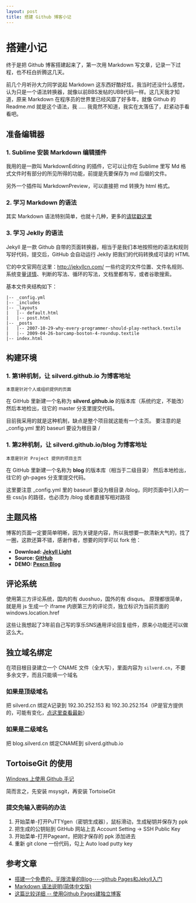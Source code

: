 ```yaml
---
layout: post
title: 搭建 Github 博客小记
---
```


# 搭建小记

终于是把 Github 博客搭建起来了，第一次用 Markdown 写文章，记录一下过程，也不枉白折腾这几天。

前几个月听孙大力同学说起 Markdown 这东西好酷好炫，我当时还没什么感觉，认为只是一个语法转换器，就像以前BBS发帖的UBB代码一样。这几天我才知道，原来 Markdown 在程序员的世界里已经风靡了好多年，就像 Github 的 Readme.md 就是这个语法，我 ..... 我竟然不知道，我实在太落伍了，赶紧动手看看吧。

## 准备编辑器

### 1. Sublime 安装 **Markdown** 编辑插件

我用的是一款叫 MarkdownEditing 的插件，它可以让你在 Sublime 里写 Md 格式文件时有部分的所见所得的功能，前提是先要保存为 md 后缀的文件。

另外一个插件叫 MarkdownPreview，可以直接把 md 转换为 html 格式。

### 2. 学习 Markdown 的语法

其实 Markdown 语法特别简单，也就十几种，更多的[请猛戳这里](http://wowubuntu.com/markdown/)
 
### 3. 学习 Jeklly 的语法

Jekyll 是一款 Github 自带的页面转换器，相当于是我们本地按照他的语法和规则写好代码，提交后，GitHub 会自动运行 Jeklly 把我们的代码转换成可读的 HTML

它的中文官网在这里：<http://jekyllcn.com/>
一些约定的文件位置、文件名规则、系统变量[详情](http://jekyllrb.com/docs/variables/)、判断的写法、循环的写法，文档里都有写，或者谷歌搜索。

基本文件夹结构如下：

```
|-- _config.yml
|-- _includes
|-- _layouts
|   |-- default.html
|   |-- post.html
|-- _posts
|   |-- 2007-10-29-why-every-programmer-should-play-nethack.textile
|   |-- 2009-04-26-barcamp-boston-4-roundup.textile
|-- index.html
```

## 构建环境

### 1. 第1种机制，让 silverd.github.io 为博客地址

`本意是针对个人或组织提供的页面`

在 GitHub 里新建一个名称为 **silverd.github.io** 的版本库（系统约定，不能改）
然后本地检出，往它的 master 分支里提交代码。

目前我采用的就是这种机制，缺点是整个项目就这能有一个主页。
要注意的是 _config.yml 里的 baseurl 要设为根目录 /

### 1. 第2种机制，让 silverd.github.io/blog 为博客地址

`本意是针对 Project 提供的项目主页`

在 GitHub 里新建一个名称为 **blog** 的版本库（相当于二级目录）
然后本地检出，往它的 gh-pages 分支里提交代码。

这里要注意 _config.yml 里的 baseurl 要设为根目录 /blog，同时页面中引入的一些 css/js 的路径，也必须为 /blog 或者直接写相对路径

## 主题风格

博客的页面一定要简单明晰，因为关键是内容，所以我想要一款清新大气的，找了一圈，这款还算不错，感谢作者，想要的同学可以 fork 他：

- **Download: [Jekyll Light](https://github.com/pexcn/Jekyll-Light/releases)**
- **Source: [GitHub](https://github.com/pexcn/Jekyll-Light)**
- **DEMO: [Pexcn Blog](http://pexcn.tk)**

## 评论系统

使用第三方评论系统，国内的有 duoshuo，国外的有 disqus。
原理都很简单，就是用 js 生成一个 iframe 内嵌第三方的评论页，独立标识为当前页面的 windows.location.href

这些让我想起了3年前自己写的享乐SNS通用评论回复组件，原来小功能还可以做这么大。

## 独立域名绑定

在项目根目录建立一个 CNAME 文件（全大写），里面内容为 `silverd.cn`，不要多余文字，而且只能填一个域名

### 如果是顶级域名

把 silverd.cn 绑定A记录到 192.30.252.153 和 192.30.252.154（IP是官方提供的，可能有变化，[点这里查看最新](https://help.github.com/articles/my-custom-domain-isn-t-working/)）

### 如果是二级域名
把 blog.silverd.cn 绑定CNAME到 silverd.github.io

## TortoiseGit 的使用

[Windows 上使用 Github 手记](http://www.oschina.net/question/54100_33045?sort=time)

简而言之，先安装 msysgit，再安装 TortoiseGit

### 提交免输入密码的办法

1. 开始菜单-打开PuTTYgen（密钥生成器），鼠标滑动，生成秘钥并保存为 ppk
2. 把生成的公钥贴到 GitHub 网站上去 Account Setting -> SSH Public Key
3. 开始菜单-打开Pageant，把刚才保存的 ppk 添加进去
4. 重新 git clone 一份代码，勾上 Auto load putty key

## 参考文章

- [搭建一个免费的，无限流量的Blog----github Pages和Jekyll入门](http://www.ruanyifeng.com/blog/2012/08/blogging_with_jekyll.html)
- [Markdown 语法说明(简体中文版)](http://wowubuntu.com/markdown/)
- [这篇比较详细 -- 使用Github Pages建独立博客](http://beiyuu.com/github-pages/)



